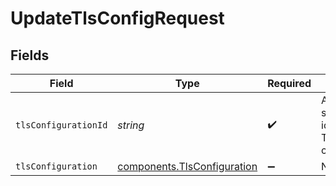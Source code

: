 # UpdateTlsConfigRequest


## Fields

| Field                                                                  | Type                                                                   | Required                                                               | Description                                                            | Example                                                                |
| ---------------------------------------------------------------------- | ---------------------------------------------------------------------- | ---------------------------------------------------------------------- | ---------------------------------------------------------------------- | ---------------------------------------------------------------------- |
| `tlsConfigurationId`                                                   | *string*                                                               | :heavy_check_mark:                                                     | Alphanumeric string identifying a TLS configuration.                   | t7CguUGZzb2W9Euo5FoKa                                                  |
| `tlsConfiguration`                                                     | [components.TlsConfiguration](../../models/shared/tlsconfiguration.md) | :heavy_minus_sign:                                                     | N/A                                                                    |                                                                        |